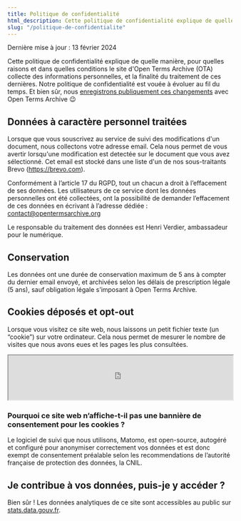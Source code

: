```yaml
---
title: Politique de confidentialité
html_description: Cette politique de confidentialité explique de quelle manière, pour quelles raisons et dans quelles conditions le site d'Open Terms Archive collecte des informations personnelles, et la finalité du traitement de ces dernières.
slug: "/politique-de-confidentialite"
---
```


<p class="text__smallcaps mb__3XL">Dernière mise à jour : 13 février 2024</p>

Cette politique de confidentialité explique de quelle manière, pour quelles raisons et dans quelles conditions le site d'Open Terms Archive (OTA) collecte des informations personnelles, et la finalité du traitement de ces dernières. Notre politique de confidentialité est vouée à évoluer au fil du temps. Et bien sûr, nous [enregistrons publiquement ces changements](https://github.com/OpenTermsArchive/demo-versions/commits/main/Open%20Terms%20Archive/Privacy%20Policy.md) avec Open Terms Archive 😉

## Données à caractère personnel traitées

Lorsque que vous souscrivez au service de suivi des modifications d'un document, nous collectons votre adresse email. Cela nous permet de vous avertir lorsqu'une modification est detectée sur le document que vous avez sélectionné.
Cet email est stocké dans une liste d'un de nos sous-traitants Brevo (https://brevo.com).

Conformément à l’article 17 du RGPD, tout un chacun a droit à l’effacement de ses données. Les utilisateurs de ce service dont les données personnelles ont été collectées, ont la possibilité de demander l’effacement de ces données en écrivant à l’adresse dédiée : contact@opentermsarchive.org

Le responsable du traitement des données est Henri Verdier, ambassadeur pour le numérique.

## Conservation

Les données ont une durée de conservation maximum de 5 ans à compter du dernier email envoyé, et archivées selon les délais de prescription légale (5 ans), sauf obligation légale s’imposant à Open Terms Archive.

## Cookies déposés et opt-out

Lorsque vous visitez ce site web, nous laissons un petit fichier texte (un “cookie”) sur votre ordinateur. Cela nous permet de mesurer le nombre de visites que nous avons eues et les pages les plus consultées.

<iframe
  width="100%"
  height="100px"
  src="https://stats.data.gouv.fr/index.php?module=CoreAdminHome&action=optOut&language=fr&backgroundColor=f5f5f5&fontColor=333333&fontSize=16px&fontFamily="
  title="Cookies opt-out"
></iframe>

### Pourquoi ce site web n’affiche-t-il pas une bannière de consentement pour les cookies ?

Le logiciel de suivi que nous utilisons, Matomo, est open-source, autogéré et configuré pour anonymiser correctement vos données et est donc exempt de consentement préalable selon les recommendations de l’autorité française de protection des données, la CNIL.

## Je contribue à vos données, puis-je y accéder ?

Bien sûr ! Les données analytiques de ce site sont accessibles au public sur [stats.data.gouv.fr](https://stats.data.gouv.fr/index.php?module=CoreHome&action=index&idSite=179&period=range&date=previous30&updated=1#?idSite=179&period=range&date=previous30&segment=&category=Dashboard_Dashboard&subcategory=1).
